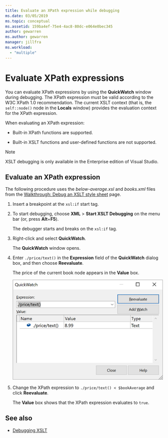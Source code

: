 ```yaml
---
title: Evaluate an XPath expression while debugging
ms.date: 03/05/2019
ms.topic: conceptual
ms.assetid: 159ba4ef-75e4-4ac8-80dc-e064e0bec345
author: gewarren
ms.author: gewarren
manager: jillfra
ms.workload:
  - "multiple"
---
```

# Evaluate XPath expressions

You can evaluate XPath expressions by using the **QuickWatch** window during debugging. The XPath expression must be valid according to the W3C XPath 1.0 recommendation. The current XSLT context (that is, the `self::node()` node in the **Locals** window) provides the evaluation context for the XPath expression.

When evaluating an XPath expression:

- Built-in XPath functions are supported.

- Built-in XSLT functions and user-defined functions are not supported.

> [!NOTE]
> XSLT debugging is only available in the Enterprise edition of Visual Studio.

## Evaluate an XPath expression

The following procedure uses the *below-average.xsl* and *books.xml* files from the [Walkthrough: Debug an XSLT style sheet](../xml-tools/walkthrough-debug-an-xslt-style-sheet.md) page.

1. Insert a breakpoint at the `xsl:if` start tag.

2. To start debugging, choose **XML** > **Start XSLT Debugging** on the menu bar (or, press **Alt**+**F5**).

   The debugger starts and breaks on the `xsl:if` tag.

3. Right-click and select **QuickWatch**.

   The **QuickWatch** window opens.

4. Enter `./price/text()` in the **Expression** field of the **QuickWatch** dialog box, and then choose **Reevaluate**.

   The price of the current book node appears in the **Value** box.

   ![Evaluate an XPath expression in the Quickwatch window](media/quickwatch-price.png)

5. Change the XPath expression to `./price/text() < $bookAverage` and click **Reevaluate**.

   The **Value** box shows that the XPath expression evaluates to `true`.

## See also

- [Debugging XSLT](../xml-tools/debugging-xslt.md)